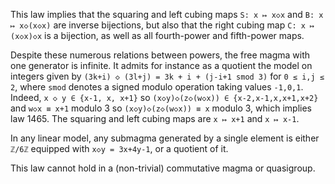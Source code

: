 This law implies that the squaring and left cubing maps `S: x ↦ x◇x` and `B: x ↦ x◇(x◇x)` are inverse bijections, but also that the right cubing map `C: x ↦ (x◇x)◇x` is a bijection, as well as all fourth-power and fifth-power maps.

Despite these numerous relations between powers, the free magma with one generator is infinite.  It admits for instance as a quotient the model on integers given by `(3k+i) ◇ (3l+j) = 3k + i + (j-i+1 smod 3)` for `0 ≤ i,j ≤ 2`, where `smod` denotes a signed modulo operation taking values `-1,0,1`.  Indeed, `x ◇ y ∈ {x-1, x, x+1}` so `(x◇y)◇(z◇(w◇x)) ∈ {x-2,x-1,x,x+1,x+2}` and `w◇x ≡ x+1` modulo 3 so `(x◇y)◇(z◇(w◇x)) ≡ x` modulo 3, which implies law 1465.  The squaring and left cubing maps are `x ↦ x+1` and `x ↦ x-1`.

In any linear model, any submagma generated by a single element is either `ℤ/6ℤ` equipped with `x◇y = 3x+4y-1`, or a quotient of it.

This law cannot hold in a (non-trivial) commutative magma or quasigroup.
